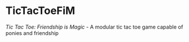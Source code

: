 # TicTacToeFiM
_Tic Tac Toe: Friendship is Magic_ - A modular tic tac toe game capable of ponies and friendship
